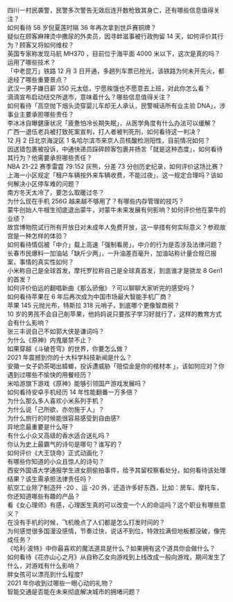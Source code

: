 四川一村民袭警，民警多次警告无效后连开数枪致其身亡，还有哪些信息值得关注？  
如何看待 58 岁倪夏莲时隔 36 年再次拿到世乒赛铜牌？  
疑似在顾客麻辣烫中撒尿的外卖员，因寻衅滋事被行政拘留 14 天，如何评价其行为？顾客又将如何维权？  
英国专家称发现马航 MH370 ，目前位于海平面 4000 米以下，这次是真的吗？运用了哪些技术？  
「中老昆万」铁路 12 月 3 日开通，多趟列车票已抢光，该铁路为何未开先火，都途经了哪些重要景点？  
武汉一男子嫌日薪 350 元太低，宁愿挨饿也不愿意去上班，对此你怎么看？  
滴滴宣布启动纽交所退市，意味着什么？哪些信息值得关注？  
如何看待「高空抛下烟头烫穿婴儿车却无人承认，民警喊话所有业主验 DNA」，涉事业主要承担哪些责任？  
李冰冰自曝健康状况「疲惫怕冷长期失眠」，从医学角度有什么办法可以缓解？  
广西一退伍老兵被打致死案宣判，打人者被判死刑，如何看待这一判决？  
12 月 2 日北京海淀区 1 名哈尔滨市来京人员核酸检测阳性，目前情况如何？  
因送错包裹被投诉，中通快递员踩碎顾客包裹并扬言「就是这种态度」，如何看待其行为？他需要承担哪些责任？  
NBA 21-22 赛季雷霆 79:152 灰熊，分差 73 分创历史纪录，如何评价这场比赛？  
上海一小区规定「租户车辆按外来车辆收费，不能过夜」，这一规定合理吗？该如何解决小区停车难的问题？  
南方冬天太冷了，要怎么取暖过冬？  
为什么现在手机 256G 越来越不够用了？有哪些内存管理的技巧？  
蒙牛创始人牛根生彻底退出蒙牛，对蒙牛未来发展有何影响？如何评价他在蒙牛的业绩？  
故宫博物院试行所有开放日对未成年人免费开放，这一举措有何实际意义？参观故宫是一种怎样的体验？  
如何看待情侣被「中介」载上高速「强制看房」，中介的行为是否涉及法律问题？  
长春市民爆料一加油站「缺斤少两」，一升油差百毫升，加油站称计量合规已报案，事情的真实性如何？  
小米称自己是全球首发，摩托罗拉称自己是全球真首发，到底谁才是骁龙 8 Gen1 的首发？  
如何评价伯远的翻唱新曲《那么骄傲》？可以聊聊大家听完的感受吗？  
如何看待苹果在 6 年后再次成为中国市场最大智能手机厂商？  
苹果 145 元抛光布，特斯拉 318 元哨子，到底哪个更像智商税？  
10 岁的男孩不会自己削苹果，他妈妈说只要孩子学习好就行了，这样的教育方式会有什么影响？  
张三丰说自己不如郭大侠是谦词吗？  
为什么《原神》内鬼屡禁不止？  
如果穿越《斗破苍穹》的世界，你要怎么做？  
2021 年震撼到你的十大科学科技新闻是什么？  
安徽一女子奶茶喝出蟑螂，投诉遭威胁「赔偿金是你的棺材本 」，该如何应对？你遇到过哪些不愉快的用餐经历？  
米哈游旗下游戏《原神》能够引领国产游戏发展吗？  
如何看待安卓手机经历 14 年性能翻番一万多倍？  
为什么那么多人喜欢小米系列手机？  
为什么说「己所欲，亦勿施于人」？  
为什么旅行的时候能很容易感受到自由感?  
异地恋最重要是什么呀？  
有什么小众又高级的香水适合送礼吗？  
你认为史上最霸气的诗句是哪句？谁写的？  
如何评价《大王饶命》正式动画化？  
有哪些你知道的小众且惊人的诗句？  
西安外国语大学通报学生进女厕偷拍事件，给予其留校察看处分，如何看待该处理结果？该生需承担法律责任吗？  
航空工业除了制造歼 -20 、运 -20 外，还造许多好东西，比如：房车、摩托车，你还知道哪些有趣的产品？  
看《女心理师》有感，心理医生真的可以改变一个人的命运吗？这个职业有哪些意义？  
在没有手机的时候，飞机晚点了人们都是怎么打发时间的？  
为何感觉很多国漫没感情，节奏过快，说话不到位，特效拉满但地板都没破，像完成任务？  
《哈利·波特》中你最喜欢的魔法道具是什么？如果拥有这个道具你会做什么？  
如何看待《花亦山心之月》从自称乙女向游戏到上线改成一般向游戏，期间发生了什么，对游戏有什么影响？  
胖女孩可以漂亮到什么程度?  
2021 年你收到过哪些一眼心动的礼物？  
智能交通是否能在未来彻底解决城市的拥堵问题？  

